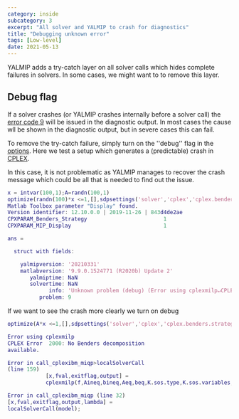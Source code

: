 ```yaml
---
category: inside
subcategory: 3
excerpt: "All solver and YALMIP to crash for diagnostics"
title: "Debugging unknown error"
tags: [Low-level]
date: 2021-05-13
---
```


YALMIP adds a try-catch layer on all solver calls which hides complete failures in solvers. In some cases, we might want to to remove this layer.

## Debug flag

If a solver crashes (or YALMIP crashes internally before a solver call) the [error code 9](/command/yalmiperror) will be issued in the diagnostic output. In most cases the cause wll be shown in the diagnostic output, but in severe cases this can fail.

To remove the try-catch failure, simply turn on the ''debug'' flag in the [options](/command/sdpsettings). Here we test a setup which generates a (predictable) crash in [CPLEX](/solver/cplex). 

In this case, it is not problematic as YALMIP manages to recover the crash message which could be all that is needed to find out the issue.

````matlab
x = intvar(100,1);A=randn(100,1)
optimize(randn(100)*x <=1,[],sdpsettings('solver','cplex','cplex.benders.strategy',1))
Matlab Toolbox parameter "Display" found.
Version identifier: 12.10.0.0 | 2019-11-26 | 843d4de2ae
CPXPARAM_Benders_Strategy                        1
CPXPARAM_MIP_Display                             1

ans = 

  struct with fields:

    yalmipversion: '20210331'
    matlabversion: '9.9.0.1524771 (R2020b) Update 2'
       yalmiptime: NaN
       solvertime: NaN
             info: 'Unknown problem (debug) (Error using cplexmilp↵CPLEX Error  2000: No Benders decomposition available.↵)'
          problem: 9
````

If we want to see the crash more clearly we turn on debug

````matlab
optimize(A*x <=1,[],sdpsettings('solver','cplex','cplex.benders.strategy',1,'debug',1))

Error using cplexmilp
CPLEX Error  2000: No Benders decomposition
available.

Error in call_cplexibm_miqp>localSolverCall
(line 159)
            [x,fval,exitflag,output] =
            cplexmilp(f,Aineq,bineq,Aeq,beq,K.sos.type,K.sos.variables,K.sos.weight,lb,ub,ctype,x0,options.cplex);

Error in call_cplexibm_miqp (line 32)
[x,fval,exitflag,output,lambda] =
localSolverCall(model);
````
